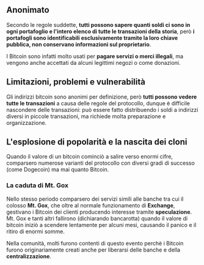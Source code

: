 ## Anonimato

Secondo le regole suddette, __tutti possono sapere quanti soldi ci sono in ogni portafoglio e l'intero elenco di tutte le transazioni della storia__, però __i portafogli sono identificabili esclusivamente tramite la loro chiave pubblica, non conservano informazioni sul proprietario__.

I Bitcoin sono infatti molto usati per __pagare servizi o merci illegali__, ma vengono anche accettati da alcuni legittimi negozi o come donazioni.

## Limitazioni, problemi e vulnerabilità

Gli indirizzi bitcoin sono anonimi per definizione, però __tutti possono vedere tutte le transazioni__ a causa delle regole del protocollo, dunque è difficile nascondere delle transazioni: può essere fatto distribuendo i soldi a indirizzi diversi in piccole transazioni, ma richiede molta preparazione e organizzazione.

## L'esplosione di popolarità e la nascita dei cloni

Quando il valore di un bitcoin cominciò a salire verso enormi cifre, comparsero numerose varianti del protocollo con diversi gradi di successo (come Dogecoin) ma mai quanto Bitcoin.

### La caduta di Mt. Gox

Nello stesso periodo comparsero dei servizi simili alle banche tra cui il colosso __Mt. Gox__, che oltre al normale funzionamento di __Exchange__, gestivano i Bitcoin dei clienti producendo interesse tramite __speculazione__. Mt. Gox e tanti altri fallirono (dichiarando bancarotta) quando il valore di bitcoin iniziò a scendere lentamente per alcuni mesi, causando il panico e il ritiro di enormi somme.

Nella comunità, molti furono contenti di questo evento perchè i Bitcoin furono originariamente creati anche per liberarsi delle banche e della __centralizzazione__.


